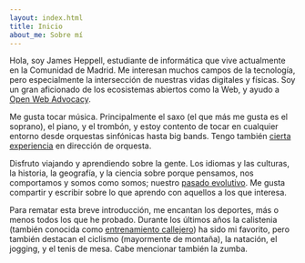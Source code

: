 ```yaml
---
layout: index.html
title: Inicio
about_me: Sobre mí
---
```

Hola, soy James Heppell, estudiante de informática que vive actualmente en la Comunidad de Madrid. Me interesan muchos campos de la tecnología, pero especialmente la intersección de nuestras vidas digitales y físicas. Soy un gran aficionado de los ecosistemas abiertos como la Web, y ayudo a [Open Web Advocacy](https://open-web-advocacy.org).

Me gusta tocar música. Principalmente el saxo (el que más me gusta es el soprano), el piano, y el trombón, y estoy contento de tocar en cualquier entorno desde orquestas sinfónicas hasta big bands. Tengo también [cierta experiencia](https://www.youtube.com/watch?v=IKI8LknMd1M&list=PLxxOvCPuFEb1UJYyw-_zzGBljsXabj3hb&index=9) en dirección de orquesta.

Disfruto viajando y aprendiendo sobre la gente. Los idiomas y las culturas, la historia, la geografía, y la ciencia sobre porque pensamos, nos comportamos y somos como somos; nuestro [pasado evolutivo](https://www.onezoom.org/life/@_ozid=-60047?otthome=%40%3D871935#x713,y-22,w0.9374). Me gusta compartir y escribir sobre lo que aprendo con aquellos a los que interesa.

Para rematar esta breve introducción, me encantan los deportes, más o menos todos los que he probado. Durante los últimos años la calistenia (también conocida como [entrenamiento callejero](https://es.wikipedia.org/wiki/Entrenamiento_callejero)) ha sido mi favorito, pero también destacan el ciclismo (mayormente de montaña), la natación, el jogging, y el tenis de mesa. Cabe mencionar también la zumba.